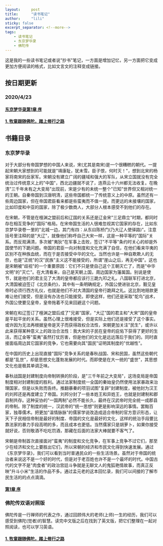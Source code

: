 ```yaml
---
layout:     post
title:      "读书笔记"
author:     "lili"
sticky: false
excerpt_separator: <!--more-->
tags:
    - 读书笔记
    - 东京梦华录
    - 佛陀传
---
```


这是我的一些读书笔记或者说"抄书"笔记，一方面是增加记忆，另一方面把它变成更加方便阅读的格式，比如文言文的注释变成链接。

 <!--more-->


## 按日期更新

### 2020/4/23

#### [东京梦华录第1章 序](/djmhl/xu/)

#### [1. 牧童跟随佛陀，踏上修行之路](/fotuozhuan/1/)

## 书籍目录
### 东京梦华录

对于大部分有帝国梦想的中国人来说，宋(尤其是南宋)是一个很糟糕的朝代。一提起宋朝大家想到的可能就是"靖康耻，犹未雪。臣子恨，何时灭！"，想到北宋的杨家将南宋的岳家军。宋朝没有建立广阔的疆域和强大的军队，从宋立国就没有完全统治过传统意义上的"中国"，西北边疆就不说了，连燕云十六州都无法收复。在晚清"三千年未有之大变局"出现前，宋是少有的未统一整个"已知"世界但又相对统一的王朝。自秦帝国到汉唐明清，这些帝国都统一了传统意义上的中原。虽然还有一些周边国家，但在帝国君臣看来都是些蛮夷而不值一提。而更远的未接壤的国家，比如印度和中亚的国家，除了极少数商人，大部分人根本感受不到他们的存在。

在宋朝，不管是在檀渊之盟前后和辽国的关系还是辽金宋"三足鼎立"时期，都同时存在相互竞争的"国际"格局。在宋帝国生活的人很难忽视其它国家的存在，比如东京梦华录卷一里的"北城一边，其门有四：从东曰陈桥门(乃大辽人使驿路)"。注意括号里注释的是"大辽"，就像他们称呼自己大宋一样，这是一种平等的"国际"关系。而反观满清，多次被"夷狄"在军事上击败，签订"不平等"条约时关心的却是外国使节的下跪问题。帝国的君臣一向对制度和文化充满了自信，在他们看来华夷的区别不在种族血统，而在于是否接受中华的文化。当然也许是一种自欺欺人的无奈，也是"正统"的汉"民族"主义这不能接受的，所谓"崖山之后，再无中国"。这也是宋朝被"歧视"的一个重要原因：它们不只是使自己这个王朝灭亡了，而是"中华文明"的"灭亡"。在大清看来，自己是天朝上国，周边国家为藩属国。别说是使节，就是他们的君主见了大清的皇帝都应该行三跪九叩之礼。八国联军打进北京，大清国被迫签订《北京条约》，其中有一条明确规定，外国公使进驻北京，觐见皇帝时必须行西方礼仪，也就是他们不对大清国的皇帝行跪拜之礼。这比割地赔款更难让他们接受，但是没有办法也只能接受。即使这样，他们还是采取"鸵鸟"战术，外国公使要见皇帝，皇帝拖着不见来回避这个问题。

宋朝在和辽签订了檀渊之盟后成了"兄弟"国家，"大辽"国的君主和"大宋"国的皇帝是平起平坐的关系。虽然心理上很难接受，但是实际上他们还是接受了这个事实。或许因为无法再根据皇帝是天子而获得政权合法性，宋朝更加关注"民生"，或许以此来获得某种意义上的政治合法性：我大宋的子民在皇帝的庇佑下获得了更好的生活，而辽金等"蛮夷"虽然打仗厉害，但是他们的文化是远远落后于我们的。同时直接面临周边其它国家的竞争，它也需要向其"国民"证明其制度的"优越性"。

在中国的历史上出现直接"国际"竞争关系的是春秋战国、宋和民国，虽然这些朝代都是"乱世"，却是思想文化蓬勃发展的时代。而即使是在大一统的"盛世"，其思想文化也是极其单调乏味。

春秋战国是封建制度向帝制转换的阶段，是"三千年前之大变局"，这场变局是帝国制度相对封建制度的胜利。通过法家制度统一全国的秦始皇仍然使用法家暴政来治理国家，但是以失败而告终。推翻暴秦的项羽试图"复辟"封建制度，被他封为汉王的刘邦还是再度建立了帝国。刘邦分封了一些本姓王和异姓王，也就是封建制和郡县制共存。这种妥协的"一国两制"必然不能长久，最终在汉武帝时完全统一成郡县的帝制。除了制度的统一，汉武帝的"统一思想"则更是影响深远的事情。罢黜百家，独尊儒术。把更加"温情脉脉"的儒家学说改造成适合帝制的官方意识形态，让天下子民相信帝制是最好的制度、帝国的文化是最好的文化，这样的统治手段要比靠法家的暴力手段高明的多，而且成本也更低。当然儒家只是胡萝卜，如果你接受就好说，否则敬酒不吃吃罚酒，那藏在后面的法家大棒就要不客气了。

宋朝是帝制首次直接面对"蛮夷"的制度和文化竞争，在军事上竞争不过它们，那至少在经济和文化上要胜出它们，所以宋朝的经济和市民文化得到快速发展。通过《东京梦华录》，我们可以看到当时普通民众的一些生活场景。虽然对于帝国的统治者来说这不是一个好的时代，但是对于老百姓也许不是一个最坏的时代。中国古代的文字不是"肉食者"的政治宫廷斗争就是无聊文人的鬼狐艳情故事，而真正反映"升斗小米"生活的作品不多。通过孟元老的这本回忆录，我们可以间接的了解市民生活的的点点滴滴。

#### [第1章 序](/djmhl/xu/)

### 佛陀传双语对照版

佛陀传是一行禅师的代表之作，通过回顾伟大的老师(上师)一生的经历，我们可以感受到佛陀(觉者)的智慧。读完中文版之后在找到了英文版，把它们整理在一起对照阅读，也可以学习英语。


#### [1. 牧童跟随佛陀，踏上修行之路](/fotuozhuan/1/)
